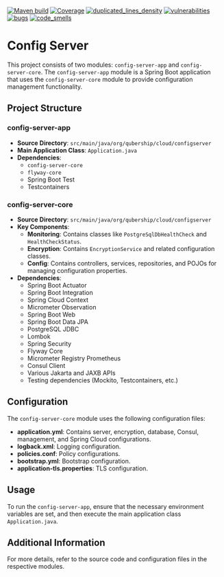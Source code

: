 [![Maven build](https://github.com/Netcracker/qubership-core-config-server/actions/workflows/maven-build.yaml/badge.svg)](https://github.com/Netcracker/qubership-core-config-server/actions/workflows/maven-build.yaml)
[![Coverage](https://sonarcloud.io/api/project_badges/measure?metric=coverage&project=Netcracker_qubership-core-config-server)](https://sonarcloud.io/summary/overall?id=Netcracker_qubership-core-config-server)
[![duplicated_lines_density](https://sonarcloud.io/api/project_badges/measure?metric=duplicated_lines_density&project=Netcracker_qubership-core-config-server)](https://sonarcloud.io/summary/overall?id=Netcracker_qubership-core-config-server)
[![vulnerabilities](https://sonarcloud.io/api/project_badges/measure?metric=vulnerabilities&project=Netcracker_qubership-core-config-server)](https://sonarcloud.io/summary/overall?id=Netcracker_qubership-core-config-server)
[![bugs](https://sonarcloud.io/api/project_badges/measure?metric=bugs&project=Netcracker_qubership-core-config-server)](https://sonarcloud.io/summary/overall?id=Netcracker_qubership-core-config-server)
[![code_smells](https://sonarcloud.io/api/project_badges/measure?metric=code_smells&project=Netcracker_qubership-core-config-server)](https://sonarcloud.io/summary/overall?id=Netcracker_qubership-core-config-server)


# Config Server

This project consists of two modules: `config-server-app` and `config-server-core`. The `config-server-app` module is a Spring Boot application that uses the `config-server-core` module to provide configuration management functionality.

## Project Structure

### config-server-app

- **Source Directory**: `src/main/java/org/qubership/cloud/configserver`
- **Main Application Class**: `Application.java`
- **Dependencies**:
  - `config-server-core`
  - `flyway-core`
  - Spring Boot Test
  - Testcontainers

### config-server-core

- **Source Directory**: `src/main/java/org/qubership/cloud/configserver`
- **Key Components**:
  - **Monitoring**: Contains classes like `PostgreSqlDbHealthCheck` and `HealthCheckStatus`.
  - **Encryption**: Contains `EncryptionService` and related configuration classes.
  - **Config**: Contains controllers, services, repositories, and POJOs for managing configuration properties.
- **Dependencies**:
  - Spring Boot Actuator
  - Spring Boot Integration
  - Spring Cloud Context
  - Micrometer Observation
  - Spring Boot Web
  - Spring Boot Data JPA
  - PostgreSQL JDBC
  - Lombok
  - Spring Security
  - Flyway Core
  - Micrometer Registry Prometheus
  - Consul Client
  - Various Jakarta and JAXB APIs
  - Testing dependencies (Mockito, Testcontainers, etc.)

## Configuration

The `config-server-core` module uses the following configuration files:

- **application.yml**: Contains server, encryption, database, Consul, management, and Spring Cloud configurations.
- **logback.xml**: Logging configuration.
- **policies.conf**: Policy configurations.
- **bootstrap.yml**: Bootstrap configuration.
- **application-tls.properties**: TLS configuration.

## Usage

To run the `config-server-app`, ensure that the necessary environment variables are set, and then execute the main application class `Application.java`.

## Additional Information

For more details, refer to the source code and configuration files in the respective modules.

